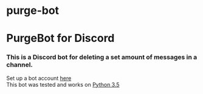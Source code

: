 # purge-bot
<h1>PurgeBot for Discord</h1>
<h3>This is a Discord bot for deleting a set amount of messages in a channel.</h3>

Set up a bot account [here](https://discordapp.com/developers/applications/me) <br>
This bot was tested and works on [Python 3.5](https://www.python.org/downloads/release/python-350/)
